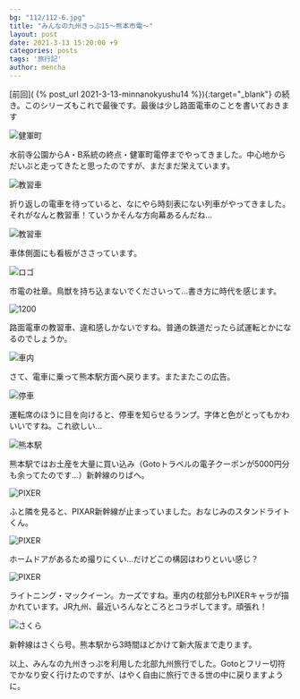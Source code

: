 ```yaml
---
bg: "112/112-6.jpg"
title: "みんなの九州きっぷ15～熊本市電～"
layout: post
date: 2021-3-13 15:20:00 +9
categories: posts
tags: '旅行記'
author: mencha
---
```


[前回]( {% post_url 2021-3-13-minnanokyushu14 %}){:target="_blank"} の続き。このシリーズもこれで最後です。最後は少し路面電車のことを書いておきます  

<!--more-->

![健軍町](https://drive.google.com/uc?export=view&id=1NEc6sBv61IQbRDUAh57gpoWzxO-M6gTx)

水前寺公園からA・B系統の終点・健軍町電停までやってきました。中心地からだいぶと走ってきたと思ったのですが、まだまだ栄えています。

![教習車](https://drive.google.com/uc?export=view&id=1pH6hTyC3cJJZE_3S_UvRIsjkAmoxFvAu)

折り返しの電車を待っていると、なにやら時刻表にない列車がやってきました。それがなんと教習車！ていうかそんな方向幕あるんだね…

![教習車](https://drive.google.com/uc?export=view&id=15ygPDBHeopsqagIQzqc7-FcaUVx2LMvQ)

車体側面にも看板がささっています。

![ロゴ](https://drive.google.com/uc?export=view&id=1CgqfkSqydcfSZo8uSOTVSznI5WHeOvG9)

市電の社章。鳥獣を持ち込まないでくださいって…書き方に時代を感じます。

![1200](https://drive.google.com/uc?export=view&id=1hgBVdOkvhOGgv8J-uR3IR9d7YJAGUT4K)

路面電車の教習車、違和感しかないですね。普通の鉄道だったら試運転とかになるのでしょうか。

![車内](https://drive.google.com/uc?export=view&id=18QSkH63-v5D95VFLTbcP4DTYQEm178QU)

さて、電車に乗って熊本駅方面へ戻ります。またまたこの広告。

![停車](https://drive.google.com/uc?export=view&id=13ut4yFA0wbEpnPt3ro-LUJgSEpHqHsBF)

運転席のほうに目を向けると、停車を知らせるランプ。字体と色がとってもかわいいですね。これ欲しい…

![熊本駅](https://drive.google.com/uc?export=view&id=1gs3n3bo2CEP0WVrmA8ddYsMjYO028vD9)

熊本駅ではお土産を大量に買い込み（Gotoトラベルの電子クーポンが5000円分も余ってたのです…）新幹線のりばへ。

![PIXER](https://drive.google.com/uc?export=view&id=11KKPyZTn1HZcoIEDahjJKhZdXqzDnxOm)

ふと隣を見ると、PIXAR新幹線が止まっていました。おなじみのスタンドライトくん。

![PIXER](https://drive.google.com/uc?export=view&id=1lnocaXJ1KnJ6q-s3yaZgGRMafzv2k9fk)

ホームドアがあるため撮りにくい…だけどこの構図はわりといい感じ？

![PIXER](https://drive.google.com/uc?export=view&id=1sbkQSoC8xXhUhxxgGn7ICSLCreSrf6g7)

ライトニング・マックイーン。カーズですね。車内の枕部分もPIXERキャラが描かれています。JR九州、最近いろんなところとコラボしてます。頑張れ！

![さくら](https://drive.google.com/uc?export=view&id=10KgtqlQFA-0mq3Pfj0LMnJFs9P2lkMHb)

新幹線はさくら号。熊本駅から3時間ほどかけて新大阪まで走ります。

以上、みんなの九州きっぷを利用した北部九州旅行でした。Gotoとフリー切符でかなり安く行けたのですが、はやく自由に旅行できる世の中に戻りますように。

